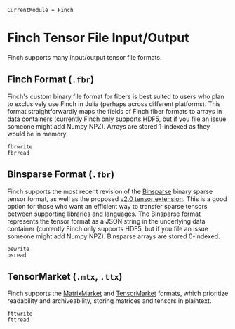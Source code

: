```@meta
CurrentModule = Finch
```
# Finch Tensor File Input/Output

Finch supports many input/output tensor file formats.

## Finch Format (`.fbr`)

Finch's custom binary file format for fibers is best suited to users who plan to
exclusively use Finch in Julia (perhaps across different platforms). This format
straightforwardly maps the fields of Finch fiber formats to arrays in data
containers (currently Finch only supports HDF5, but if you file an issue someone
might add Numpy NPZ). Arrays are stored 1-indexed as they would be in memory.

```@docs
fbrwrite
fbrread
```

## Binsparse Format (`.fbr`)

Finch supports the most recent revision of the
[Binsparse](https://github.com/GraphBLAS/binsparse-specification) binary sparse
tensor format, as well as the proposed [v2.0 tensor
extension](https://github.com/GraphBLAS/binsparse-specification/pull/20). This
is a good option for those who want an efficient way to transfer sparse tensors
between supporting libraries and languages. The Binsparse format represents the
tensor format as a JSON string in the underlying data container (currently Finch
only supports HDF5, but if you file an issue someone might add Numpy NPZ).
Binsparse arrays are stored 0-indexed.

```@docs
bswrite
bsread
```

## TensorMarket (`.mtx`, `.ttx`)

Finch supports the [MatrixMarket](https://math.nist.gov/MatrixMarket/formats.html#MMformat) and [TensorMarket](https://github.com/willow-ahrens/TensorMarket.jl) formats, which prioritize readability and archiveability, storing matrices and tensors in plaintext.

```@docs
fttwrite
fttread
```